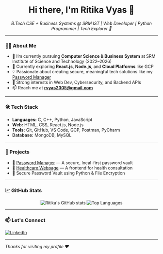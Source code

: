<h1 align="center">Hi there, I'm Ritika Vyas 👋</h1>

<p align="center">
  <em>B.Tech CSE + Business Systems @ SRM IST | Web Developer | Python Programmer | Tech Explorer 🚀</em>
</p>

---

### 👩‍💻 About Me

- 🔭 I’m currently pursuing **Computer Science & Business System** at SRM Institute of Science and Technology (2022–2026)
- 🌱 Currently exploring **React.js**, **Node.js**, and **Cloud Platforms** like GCP
- 💡 Passionate about creating secure, meaningful tech solutions like my [Password Manager](https://github.com/ritikavyas/Password-Manager)
- 🧠 Strong interests in Web Dev, Cybersecurity, and Backend APIs
- 📫 Reach me at **rvyas2305@gmail.com**

---

### 🛠️ Tech Stack

- **Languages:** C, C++, Python, JavaScript
- **Web:** HTML, CSS, React.js, Node.js
- **Tools:** Git, GitHub, VS Code, GCP, Postman, PyCharm
- **Database:** MongoDB, MySQL

---

### 🚀 Projects

- 🔐 [Password Manager](https://github.com/ritikavyas/Password-Manager) — A secure, local-first password vault
- 🏥 [Healthcare Webpage](https://github.com/ritikavyas/Healthcare-Webpage) — A frontend for health consultation
- 🔑 Secure Password Vault using Python & File Encryption

---

### 📈 GitHub Stats

<p align="center">
  <img src="https://github-readme-stats.vercel.app/api?username=ritikavyas&show_icons=true&theme=radical" alt="Ritika's GitHub stats" />
  <img src="https://github-readme-stats.vercel.app/api/top-langs/?username=ritikavyas&layout=compact&theme=radical" alt="Top Languages" />
</p>

---

### 📫 Let's Connect

[![LinkedIn](https://img.shields.io/badge/LinkedIn-Ritika%20Vyas-blue?logo=linkedin)](https://www.linkedin.com/in/ritika-vyas)


---

*Thanks for visiting my profile ❤️*
